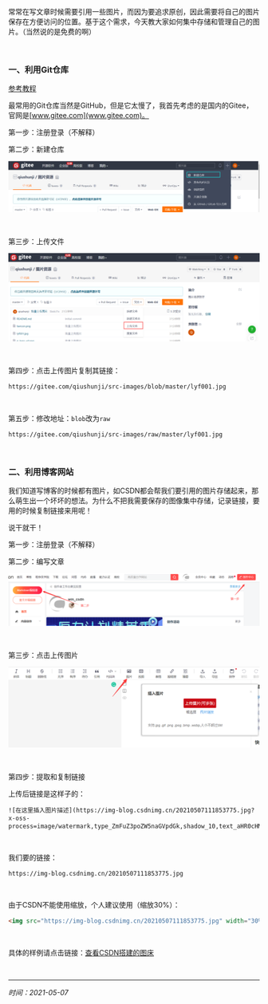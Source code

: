 常常在写文章时候需要引用一些图片，而因为要追求原创，因此需要将自己的图片保存在方便访问的位置。基于这个需求，今天教大家如何集中存储和管理自己的图片。（当然说的是免费的啊）

<br>



### 一、利用Git仓库

[参考教程](https://blog.csdn.net/m0_49227651/article/details/108314030)

最常用的Git仓库当然是GitHub，但是它太慢了，我首先考虑的是国内的Gitee，官网是[www.gitee.com](www.gitee.com)。

第一步：注册登录（不解释）

第二步：新建仓库

![image-20210506181751469](images/how-store-images/image-20210506181751469.png)

<br>



第三步：上传文件

![image-20210506181929940](images/how-store-images/image-20210506181929940.png)

<br>



第四步：点击上传图片复制其链接：

```xml
https://gitee.com/qiushunji/src-images/blob/master/lyf001.jpg
```

<br>



第五步：修改地址：`blob`改为`raw`

```xml
https://gitee.com/qiushunji/src-images/raw/master/lyf001.jpg
```

<br>



### 二、利用博客网站

我们知道写博客的时候都有图片，如CSDN都会帮我们要引用的图片存储起来，那么萌生出一个坏坏的想法。为什么不把我需要保存的图像集中存储，记录链接，要用的时候复制链接来用呢！

说干就干！

第一步：注册登录（不解释）

第二步：编写文章

![image-20210507103456140](images/how-store-images/image-20210507103456140.png)

<br>



第三步：点击上传图片

![image-20210507103759445](images/how-store-images/image-20210507103759445.png)

<br>



第四步：提取和复制链接

上传后链接是这样子的：

```
![在这里插入图片描述](https://img-blog.csdnimg.cn/20210507111853775.jpg?x-oss-process=image/watermark,type_ZmFuZ3poZW5naGVpdGk,shadow_10,text_aHR0cHM6Ly9ibG9nLmNzZG4ubmV0L3dpbl9DU0RO,size_16,color_FFFFFF,t_70#pic_center)
```

<br>

我们要的链接：

```
https://img-blog.csdnimg.cn/20210507111853775.jpg
```

<br>

由于CSDN不能使用缩放，个人建议使用（缩放30%）：

```markdown
<img src="https://img-blog.csdnimg.cn/20210507111853775.jpg" width="30%"/>
```

<br>

具体的样例请点击链接：[查看CSDN搭建的图床](https://blog.csdn.net/win_CSDN/article/details/116484475)

<br>

<hr>

*时间：2021-05-07*